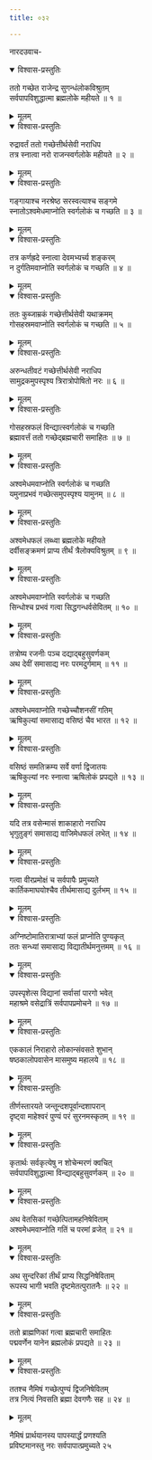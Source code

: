 ```yaml
---
title: ०३२

---
```

नारदउवाच-  

<details open><summary>विश्वास-प्रस्तुतिः</summary>

ततो गच्छेत राजेन्द्र सुगन्धंलोकविश्रुतम्  
सर्वपापविशुद्धात्मा ब्रह्मलोके महीयते ॥ १ ॥
</details>

<details><summary>मूलम्</summary>

ततो गच्छेत राजेन्द्र सुगन्धंलोकविश्रुतम्  
सर्वपापविशुद्धात्मा ब्रह्मलोके महीयते ॥ १ ॥
</details>



<details open><summary>विश्वास-प्रस्तुतिः</summary>

रुद्रावर्तं ततो गच्छेत्तीर्थसेवी नराधिप  
तत्र स्नात्वा नरो राजन्स्वर्गलोके महीयते ॥ २ ॥
</details>

<details><summary>मूलम्</summary>

रुद्रावर्तं ततो गच्छेत्तीर्थसेवी नराधिप  
तत्र स्नात्वा नरो राजन्स्वर्गलोके महीयते ॥ २ ॥
</details>



<details open><summary>विश्वास-प्रस्तुतिः</summary>

गङ्गायाश्च नरश्रेष्ठ सरस्वत्याश्च सङ्गमे  
स्नातोऽश्वमेधमाप्नोति स्वर्गलोकं च गच्छति ॥ ३ ॥
</details>

<details><summary>मूलम्</summary>

गङ्गायाश्च नरश्रेष्ठ सरस्वत्याश्च सङ्गमे  
स्नातोऽश्वमेधमाप्नोति स्वर्गलोकं च गच्छति ॥ ३ ॥
</details>



<details open><summary>विश्वास-प्रस्तुतिः</summary>

तत्र कर्णह्रदे स्नात्वा देवमभ्यर्च्य शङ्करम्  
न दुर्गतिमवाप्नोति स्वर्गलोकं च गच्छति ॥ ४ ॥
</details>

<details><summary>मूलम्</summary>

तत्र कर्णह्रदे स्नात्वा देवमभ्यर्च्य शङ्करम्  
न दुर्गतिमवाप्नोति स्वर्गलोकं च गच्छति ॥ ४ ॥
</details>



<details open><summary>विश्वास-प्रस्तुतिः</summary>

ततः कुब्जाम्रकं गच्छेत्तीर्थसेवी यथाक्रमम्  
गोसहस्रमवाप्नोति स्वर्गलोकं च गच्छति ॥ ५ ॥
</details>

<details><summary>मूलम्</summary>

ततः कुब्जाम्रकं गच्छेत्तीर्थसेवी यथाक्रमम्  
गोसहस्रमवाप्नोति स्वर्गलोकं च गच्छति ॥ ५ ॥
</details>



<details open><summary>विश्वास-प्रस्तुतिः</summary>

अरुन्धतीवटं गच्छेत्तीर्थसेवी नराधिप  
सामुद्रकमुपस्पृश्य त्रिरात्रोपोषितो नरः ॥ ६ ॥
</details>

<details><summary>मूलम्</summary>

अरुन्धतीवटं गच्छेत्तीर्थसेवी नराधिप  
सामुद्रकमुपस्पृश्य त्रिरात्रोपोषितो नरः ॥ ६ ॥
</details>



<details open><summary>विश्वास-प्रस्तुतिः</summary>

गोसहस्रफलं विन्द्यात्स्वर्गलोकं च गच्छति  
ब्रह्मावर्त्तं ततो गच्छेद्ब्रह्मचारी समाहितः ॥ ७ ॥
</details>

<details><summary>मूलम्</summary>

गोसहस्रफलं विन्द्यात्स्वर्गलोकं च गच्छति  
ब्रह्मावर्त्तं ततो गच्छेद्ब्रह्मचारी समाहितः ॥ ७ ॥
</details>



<details open><summary>विश्वास-प्रस्तुतिः</summary>

अश्वमेधमवाप्नोति स्वर्गलोकं च गच्छति  
यमुनाप्रभवं गच्छेत्समुपस्पृश्य यामुनम् ॥ ८ ॥
</details>

<details><summary>मूलम्</summary>

अश्वमेधमवाप्नोति स्वर्गलोकं च गच्छति  
यमुनाप्रभवं गच्छेत्समुपस्पृश्य यामुनम् ॥ ८ ॥
</details>



<details open><summary>विश्वास-प्रस्तुतिः</summary>

अश्वमेधफलं लब्ध्वा ब्रह्मलोके महीयते  
दर्वीसङ्क्रमणं प्राप्य तीर्थं त्रैलोक्यविश्रुतम् ॥ ९ ॥
</details>

<details><summary>मूलम्</summary>

अश्वमेधफलं लब्ध्वा ब्रह्मलोके महीयते  
दर्वीसङ्क्रमणं प्राप्य तीर्थं त्रैलोक्यविश्रुतम् ॥ ९ ॥
</details>



<details open><summary>विश्वास-प्रस्तुतिः</summary>

अश्वमेधमवाप्नोति स्वर्गलोकं च गच्छति  
सिन्धोश्च प्रभवं गत्वा सिद्धगन्धर्वसेवितम् ॥ १० ॥
</details>

<details><summary>मूलम्</summary>

अश्वमेधमवाप्नोति स्वर्गलोकं च गच्छति  
सिन्धोश्च प्रभवं गत्वा सिद्धगन्धर्वसेवितम् ॥ १० ॥
</details>



<details open><summary>विश्वास-प्रस्तुतिः</summary>

तत्रोष्य रजनीः पञ्च दद्याद्बहुसुवर्णकम्  
अथ देवीं समासाद्य नरः परमदुर्गमाम् ॥ ११ ॥
</details>

<details><summary>मूलम्</summary>

तत्रोष्य रजनीः पञ्च दद्याद्बहुसुवर्णकम्  
अथ देवीं समासाद्य नरः परमदुर्गमाम् ॥ ११ ॥
</details>



<details open><summary>विश्वास-प्रस्तुतिः</summary>

अश्वमेधमवाप्नोति गच्छेच्चौशनसीं गतिम्  
ऋषिकुल्यां समासाद्य वसिष्ठं चैव भारत ॥ १२ ॥
</details>

<details><summary>मूलम्</summary>

अश्वमेधमवाप्नोति गच्छेच्चौशनसीं गतिम्  
ऋषिकुल्यां समासाद्य वसिष्ठं चैव भारत ॥ १२ ॥
</details>



<details open><summary>विश्वास-प्रस्तुतिः</summary>

वसिष्ठं समतिक्रम्य सर्वे वर्णा द्विजातयः  
ऋषिकुल्यां नरः स्नात्वा ऋषिलोकं प्रपद्यते ॥ १३ ॥
</details>

<details><summary>मूलम्</summary>

वसिष्ठं समतिक्रम्य सर्वे वर्णा द्विजातयः  
ऋषिकुल्यां नरः स्नात्वा ऋषिलोकं प्रपद्यते ॥ १३ ॥
</details>



<details open><summary>विश्वास-प्रस्तुतिः</summary>

यदि तत्र वसेन्मासं शाकाहारो नराधिप  
भृगुतुङ्गं समासाद्य वाजिमेधफलं लभेत् ॥ १४ ॥
</details>

<details><summary>मूलम्</summary>

यदि तत्र वसेन्मासं शाकाहारो नराधिप  
भृगुतुङ्गं समासाद्य वाजिमेधफलं लभेत् ॥ १४ ॥
</details>



<details open><summary>विश्वास-प्रस्तुतिः</summary>

गत्वा वीरप्रमोक्षं च सर्वपापैः प्रमुच्यते  
कार्तिकमाघयोश्चैव तीर्थमासाद्य दुर्लभम् ॥ १५ ॥
</details>

<details><summary>मूलम्</summary>

गत्वा वीरप्रमोक्षं च सर्वपापैः प्रमुच्यते  
कार्तिकमाघयोश्चैव तीर्थमासाद्य दुर्लभम् ॥ १५ ॥
</details>



<details open><summary>विश्वास-प्रस्तुतिः</summary>

अग्निष्टोमातिरात्राभ्यां फलं प्राप्नोति पुण्यकृत्  
ततः सन्ध्यां समासाद्य विद्यातीर्थमनुत्तमम् ॥ १६ ॥
</details>

<details><summary>मूलम्</summary>

अग्निष्टोमातिरात्राभ्यां फलं प्राप्नोति पुण्यकृत्  
ततः सन्ध्यां समासाद्य विद्यातीर्थमनुत्तमम् ॥ १६ ॥
</details>



<details open><summary>विश्वास-प्रस्तुतिः</summary>

उपस्पृशेत्स विद्यानां सर्वासां पारगो भवेत्  
महाश्रमे वसेद्रात्रिं सर्वपापप्रमोचने ॥ १७ ॥
</details>

<details><summary>मूलम्</summary>

उपस्पृशेत्स विद्यानां सर्वासां पारगो भवेत्  
महाश्रमे वसेद्रात्रिं सर्वपापप्रमोचने ॥ १७ ॥
</details>



<details open><summary>विश्वास-प्रस्तुतिः</summary>

एककालं निराहारो लोकान्संवसते शुभान्  
षष्ठकालोपवासेन मासमुष्य महालये ॥ १८ ॥
</details>

<details><summary>मूलम्</summary>

एककालं निराहारो लोकान्संवसते शुभान्  
षष्ठकालोपवासेन मासमुष्य महालये ॥ १८ ॥
</details>



<details open><summary>विश्वास-प्रस्तुतिः</summary>

तीर्णस्तारयते जन्तून्दशपूर्वान्दशापरान्  
दृष्ट्वा माहेश्वरं पुण्यं परं सुरनमस्कृतम् ॥ १९ ॥
</details>

<details><summary>मूलम्</summary>

तीर्णस्तारयते जन्तून्दशपूर्वान्दशापरान्  
दृष्ट्वा माहेश्वरं पुण्यं परं सुरनमस्कृतम् ॥ १९ ॥
</details>



<details open><summary>विश्वास-प्रस्तुतिः</summary>

कृतार्थः सर्वकृत्येषु न शोचेन्मरणं क्वचित्  
सर्वपापविशुद्धात्मा विन्द्याद्बहुसुवर्णकम् ॥ २० ॥
</details>

<details><summary>मूलम्</summary>

कृतार्थः सर्वकृत्येषु न शोचेन्मरणं क्वचित्  
सर्वपापविशुद्धात्मा विन्द्याद्बहुसुवर्णकम् ॥ २० ॥
</details>



<details open><summary>विश्वास-प्रस्तुतिः</summary>

अथ वेतसिकां गच्छेत्पितामहनिषेविताम्  
अश्वमेधमवाप्नोति गतिं च परमां व्रजेत् ॥ २१ ॥
</details>

<details><summary>मूलम्</summary>

अथ वेतसिकां गच्छेत्पितामहनिषेविताम्  
अश्वमेधमवाप्नोति गतिं च परमां व्रजेत् ॥ २१ ॥
</details>



<details open><summary>विश्वास-प्रस्तुतिः</summary>

अथ सुन्दरिकां तीर्थं प्राप्य सिद्धनिषेविताम्  
रूपस्य भागी भवति दृष्टमेतत्पुरातनैः ॥ २२ ॥
</details>

<details><summary>मूलम्</summary>

अथ सुन्दरिकां तीर्थं प्राप्य सिद्धनिषेविताम्  
रूपस्य भागी भवति दृष्टमेतत्पुरातनैः ॥ २२ ॥
</details>



<details open><summary>विश्वास-प्रस्तुतिः</summary>

ततो ब्राह्मणिकां गत्वा ब्रह्मचारी समाहितः  
पद्मवर्णेन यानेन ब्रह्मलोकं प्रपद्यते ॥ २३ ॥
</details>

<details><summary>मूलम्</summary>

ततो ब्राह्मणिकां गत्वा ब्रह्मचारी समाहितः  
पद्मवर्णेन यानेन ब्रह्मलोकं प्रपद्यते ॥ २३ ॥
</details>



<details open><summary>विश्वास-प्रस्तुतिः</summary>

ततश्च नैमिषं गच्छेत्पुण्यं द्विजनिषेवितम्  
तत्र नित्यं निवसति ब्रह्मा देवगणैः सह ॥ २४ ॥
</details>

<details><summary>मूलम्</summary>

ततश्च नैमिषं गच्छेत्पुण्यं द्विजनिषेवितम्  
तत्र नित्यं निवसति ब्रह्मा देवगणैः सह ॥ २४ ॥
</details>


नैमिषं प्रार्थयानस्य पापस्यार्द्धं प्रणश्यति  
प्रविष्टमानस्तु नरः सर्वपापात्प्रमुच्यते २५